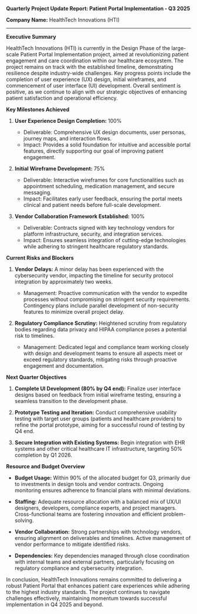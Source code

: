 **Quarterly Project Update Report: Patient Portal Implementation - Q3 2025**

**Company Name:** HealthTech Innovations (HTI)

---

**Executive Summary**

HealthTech Innovations (HTI) is currently in the Design Phase of the large-scale Patient Portal Implementation project, aimed at revolutionizing patient engagement and care coordination within our healthcare ecosystem. The project remains on track with the established timeline, demonstrating resilience despite industry-wide challenges. Key progress points include the completion of user experience (UX) design, initial wireframes, and commencement of user interface (UI) development. Overall sentiment is positive, as we continue to align with our strategic objectives of enhancing patient satisfaction and operational efficiency.

**Key Milestones Achieved**

1. **User Experience Design Completion:** 100%
   - Deliverable: Comprehensive UX design documents, user personas, journey maps, and interaction flows.
   - Impact: Provides a solid foundation for intuitive and accessible portal features, directly supporting our goal of improving patient engagement.

2. **Initial Wireframe Development:** 75%
   - Deliverable: Interactive wireframes for core functionalities such as appointment scheduling, medication management, and secure messaging.
   - Impact: Facilitates early user feedback, ensuring the portal meets clinical and patient needs before full-scale development.

3. **Vendor Collaboration Framework Established:** 100%
   - Deliverable: Contracts signed with key technology vendors for platform infrastructure, security, and integration services.
   - Impact: Ensures seamless integration of cutting-edge technologies while adhering to stringent healthcare regulatory standards.

**Current Risks and Blockers**

1. **Vendor Delays:** A minor delay has been experienced with the cybersecurity vendor, impacting the timeline for security protocol integration by approximately two weeks.
   - Management: Proactive communication with the vendor to expedite processes without compromising on stringent security requirements. Contingency plans include parallel development of non-security features to minimize overall project delay.

2. **Regulatory Compliance Scrutiny:** Heightened scrutiny from regulatory bodies regarding data privacy and HIPAA compliance poses a potential risk to timelines.
   - Management: Dedicated legal and compliance team working closely with design and development teams to ensure all aspects meet or exceed regulatory standards, mitigating risks through proactive engagement and documentation.

**Next Quarter Objectives**

1. **Complete UI Development (80% by Q4 end):** Finalize user interface designs based on feedback from initial wireframe testing, ensuring a seamless transition to the development phase.
   
2. **Prototype Testing and Iteration:** Conduct comprehensive usability testing with target user groups (patients and healthcare providers) to refine the portal prototype, aiming for a successful round of testing by Q4 end.

3. **Secure Integration with Existing Systems:** Begin integration with EHR systems and other critical healthcare IT infrastructure, targeting 50% completion by Q1 2026.

**Resource and Budget Overview**

- **Budget Usage:** Within 90% of the allocated budget for Q3, primarily due to investments in design tools and vendor contracts. Ongoing monitoring ensures adherence to financial plans with minimal deviations.
  
- **Staffing:** Adequate resource allocation with a balanced mix of UX/UI designers, developers, compliance experts, and project managers. Cross-functional teams are fostering innovation and efficient problem-solving.

- **Vendor Collaboration:** Strong partnerships with technology vendors, ensuring alignment on deliverables and timelines. Active management of vendor performance to mitigate identified risks.

- **Dependencies:** Key dependencies managed through close coordination with internal teams and external partners, particularly focusing on regulatory compliance and cybersecurity integration.

In conclusion, HealthTech Innovations remains committed to delivering a robust Patient Portal that enhances patient care experiences while adhering to the highest industry standards. The project continues to navigate challenges effectively, maintaining momentum towards successful implementation in Q4 2025 and beyond.
